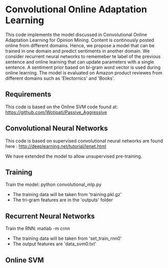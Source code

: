 Convolutional Online Adaptation Learning
===
This code implements the model discussed in Convolutional Online Adaptation Learning for Opinion Mining. Content is continously posted online from different domains. Hence, we propose a model that can be trained in one domain and predict sentiments in another domain. We consider recurrent neural networks to rememeber te label of the previous sentence and online learning that can update parameters with a single sentence. A sentiment prior based on bi-gram word vector is used during online learning. The model is evaluated on Amazon product reviewes from different domains such as 'Electornics' and 'Books'.

Requirements
---
This code is based on the Online SVM code found at:
https://github.com/Wotipati/Passive_Aggressive

Convolutional Neural Networks 
---

This code is based on supervised convolutional neural networks are found here :
http://deeplearning.net/tutorial/lenet.html

We have extended the model to allow unsupervised pre-training.

Training
---
Train the model:
python convolutional_mlp.py

 - The training data will be taken from 'training.pkl.gz'
 - The tri-gram features are in the 'outputs' folder

Recurrent Neural Networks
---
Train the RNN:
matlab -m crnn

 - The training data will be taken from 'set_train_rnn0'
 - The output features are 'data_svm0.txt'


Online SVM
---

